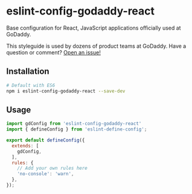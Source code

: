 # eslint-config-godaddy-react

Base configuration for React, JavaScript applications officially used at GoDaddy.

This styleguide is used by dozens of product teams at GoDaddy. Have a question or comment? [Open an issue!](https://github.com/godaddy/javascript/issues/new)

## Installation

``` sh
# Default with ES6
npm i eslint-config-godaddy-react --save-dev
```

## Usage

```js
import gdConfig from 'eslint-config-godaddy-react'
import { defineConfig } from 'eslint-define-config';

export default defineConfig({
  extends: [
    gdConfig,
  ],
  rules: {
    // Add your own rules here
    'no-console': 'warn',
  },
});
```
